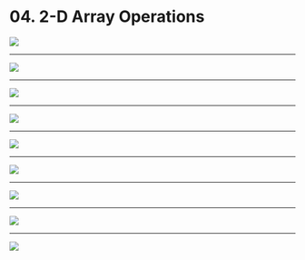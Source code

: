 # 04. 2-D Array Operations

![](https://i.imgur.com/ZoYWeEh.png)

---

![](https://i.imgur.com/B5O0RQg.png)

---

![](https://i.imgur.com/YGtl5sX.png)

---

![](https://i.imgur.com/N6GPR7A.png)

---

![](https://i.imgur.com/oWz7wU1.png)

---

![](https://i.imgur.com/6GIm8an.png)

---

![](https://i.imgur.com/dFIiIsD.png)

---

![](https://i.imgur.com/ej50m7H.png)

---

![](https://i.imgur.com/1XAN56k.png)
